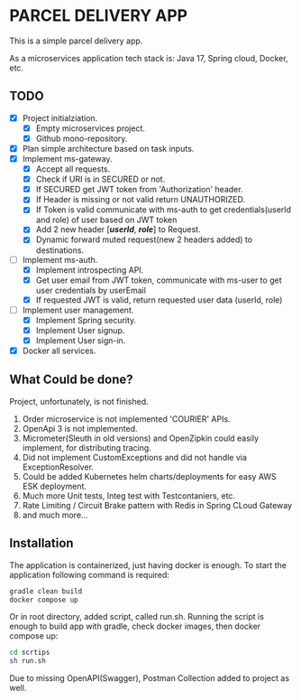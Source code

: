 # PARCEL DELIVERY APP

This is a simple parcel delivery app.

As a microservices application tech stack is:  Java 17, Spring cloud, Docker, etc.

## TODO

- [x] Project initialziation.
    - [x] Empty microservices project.
    - [x] Github mono-repository.
- [x] Plan simple architecture based on task inputs.
- [x] Implement ms-gateway.
    - [x] Accept all requests.
    - [x] Check if URI is in SECURED or not.
    - [x] If SECURED get JWT token from 'Authorization' header.
    - [x] If Header is missing or not valid return UNAUTHORIZED.
    - [x] If Token is valid communicate with ms-auth to get credentials(userId and role) of user based on JWT token
    - [x] Add 2 new header [**_userId_**, **_role_**] to Request.
    - [x] Dynamic forward muted request(new 2 headers added) to destinations.
- [ ] Implement ms-auth.
    - [x] Implement introspecting API.
    - [x] Get user email from JWT token, communicate with ms-user to get user credentials by userEmail
    - [x] If requested JWT is valid, return requested user data (userId, role)
- [ ] Implement user management.
    - [x] Implement Spring security.
    - [x] Implement User signup.
    - [x] Implement User sign-in.
-[x] Docker all services.

## What Could be done?

Project, unfortunately, is not finished.

1. Order microservice is not implemented 'COURIER' APIs.
2. OpenApi 3 is not implemented.
3. Micrometer(Sleuth in old versions) and OpenZipkin could easily implement, for distributing tracing.
4. Did not implement CustomExceptions and did not handle via ExceptionResolver.
5. Could be added Kubernetes helm charts/deployments for easy AWS ESK deployment.
6. Much more Unit tests, Integ test with Testcontaniers, etc.
7. Rate Limiting / Circuit Brake pattern with Redis in Spring CLoud Gateway
8. and much more...

## Installation

The application is containerized, just having docker is enough.
To start the application following command is required:

```bash 
gradle clean build
docker compose up
``` 

Or in root directory, added script, called run.sh. Running the script is enough to build app with gradle, check docker
images, then docker compose up:
```bash 
cd scrtips
sh run.sh
``` 

Due to missing OpenAPI(Swagger), Postman Collection added to project as well.